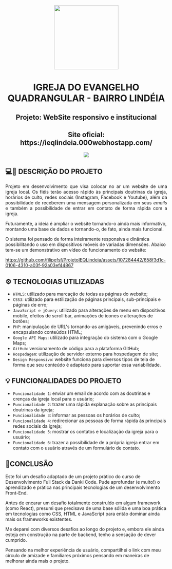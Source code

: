 <p align="center">
<img src="https://github.com/filipefsf/ProjetoIEQLindeia/assets/107284442/0952a26c-c27b-49dc-b375-8f68359a8b52" width="200" height="200"/>
</p><!--Logo Igreja-->

<h1 align="center">IGREJA DO EVANGELHO QUADRANGULAR - BAIRRO LINDÉIA</h1><!--Título 1-->
<h2 align="center">Projeto: WebSite responsivo e institucional</h2> <!--Título 2-->
<h2 align="center">Site oficial: https://ieqlindeia.000webhostapp.com/</h2> <!--Título 2-->

<p align="center">
<img loading="lazy" src="http://img.shields.io/static/v1?label=STATUS&message=EM%20DESENVOLVIMENTO&color=GREEN&style=for-the-badge"/>
</p><!--Badge Desenvolvimento-->

<h2>💻📲 DESCRIÇÃO DO PROJETO</h2>

<p align="justify"> Projeto em desenvolvimento que visa colocar no ar um website de uma igreja local. Os fiéis terão acesso rápido às principais doutrinas da igreja, horários de culto, redes sociais (Instagram, Facebook e Youtube), além da possibilidade de receberem uma mensagem personalizada em seus <i>emails</i> e também a possibilidade de entrar em contato de forma rápida com a igreja.</p>

<p>Futuramente, a ideia é ampliar o website tornando-o ainda mais informativo, montando uma base de dados e tornando-o, de fato, ainda mais funcional.</p>

<p>O sistema foi pensado de forma inteiramente responsiva e dinâmica possibilitando o uso em dispositivos móveis de variadas dimensões. Abaixo tem-se um demonstrativo em vídeo do funcionamento do website:</p>

https://github.com/filipefsf/ProjetoIEQLindeia/assets/107284442/658f3d1c-0106-4310-a03f-92a03ef44867

<h2>⚙️ TECNOLOGIAS UTILIZADAS</h2>

- `HTML5`: utilizado para marcação de todas as páginas do website;
- `CSS3`: utilizado para estilização de páginas principais, sub-principais e páginas de erro;
- `JavaScript e jQuery`: utilizado para alterações de menu em dispositivos mobile, efeitos de scroll bar, animações de ícones e alterações de botões;
- `PHP`: manipulação de URL's tornando-as amigáveis, prevenindo erros e encapsulando conteúdos HTML;
- `Google API Maps`: utilizado para integração do sistema com o Google Maps;
- `GitHub`: versionamento de código para a plataforma GitHub;
- `Hospedagem`: utilização de servidor externo para hospedagem de site;
- `Design Responsivo`: website funciona para diversos tipos de tela de forma que seu conteúdo é adaptado para suportar essa variabilidade.

<h2>💡 FUNCIONALIDADES DO PROJETO</h2>

- `Funcionalidade 1`: enviar um email de acordo com as doutrinas e crenças da igreja local para o usuário;
- `Funcionalidade 2`: trazer uma rápida explanação sobre as principais doutrinas da igreja;
- `Funcionalidade 3`: informar as pessoas os horários de culto;
- `Funcionalidade 4`: redirecionar as pessoas de forma rápida às principais redes sociais da igreja;
- `Funcionalidade 5`: mostrar os contatos e localização da igreja para o usuário;
- `Funcionalidade 6`: trazer a possibilidade de a própria igreja entrar em contato com o usuário através de um formulário de contato.

<h2>🚩CONCLUSÃO</h2>

<p>Este foi um desafio adaptado de um projeto prático do curso de Desenvolvimento Full Stack da Danki Code. Pude aprofundar (e muito!) o aprendizado e prática nas principais tecnologias de um desenvolvimento Front-End.</p>

<p>Antes de encarar um desafio totalmente construído em algum framework (como React), presumi que precisava de uma base sólida e uma boa prática em tecnologias como CSS, HTML e JavaScript para então dominar ainda mais os frameworks existentes.</p>

<p>Me deparei com diversos desafios ao longo do projeto e, embora ele ainda esteja em construção na parte de backend, tenho a sensação de dever cumprido.</p>

<p>Pensando na melhor experiência de usuário, compartilhei o link com meu círculo de amizade e familiares próximos pensando em maneiras de melhorar ainda mais o projeto.</p>
















